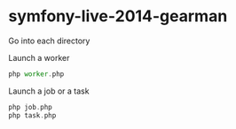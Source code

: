 symfony-live-2014-gearman
=========================

Go into each directory

Launch a worker

```php
php worker.php
```

Launch a job or a task

```php
php job.php
php task.php
```
